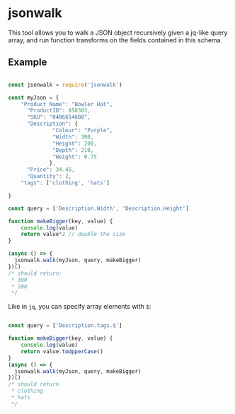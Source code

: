 # jsonwalk

This tool allows you to walk a JSON object recursively given a jq-like query array, and run function transforms on the fields contained in this schema.

## Example

```javascript

const jsonwalk = require('jsonwalk')

const myJson = {
    "Product Name": "Bowler Hat",
      "ProductID": 858383,
      "SKU": "0406654608",
      "Description": {
              "Colour": "Purple",
              "Width": 300,
              "Height": 200,
              "Depth": 210,
              "Weight": 0.75
             },
      "Price": 34.45,
      "Quantity": 2,
    "tags": ['clothing', 'hats']

}

const query = ['Description.Width', 'Description.Height']

function makeBigger(key, value) {
    console.log(value)
    return value*2 // double the size
}

(async () => {
  jsonwalk.walk(myJson, query, makeBigger)
})()
/* should return: 
 * 300
 * 200
 */

```

Like in `jq`, you can specify array elements with `$`:

```javascript

const query = ['Description.tags.$']

function makeBigger(key, value) {
	console.log(value)
	return value.toUpperCase()
}
(async () => {
  jsonwalk.walk(myJson, query, makeBigger)
})()
/* should return
 * clothing
 * hats
 */

```

